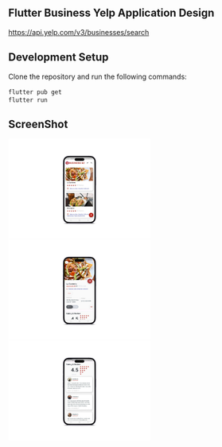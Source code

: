 ## Flutter Business Yelp Application Design

https://api.yelp.com/v3/businesses/search

## Development Setup
Clone the repository and run the following commands:
```
flutter pub get
flutter run
```


## ScreenShot

<img src="business_ss1.jpg" height="200em" /><img src="business_ss2.jpg" height="200em" /><img src="business_ss3.jpg" height="200em" />
